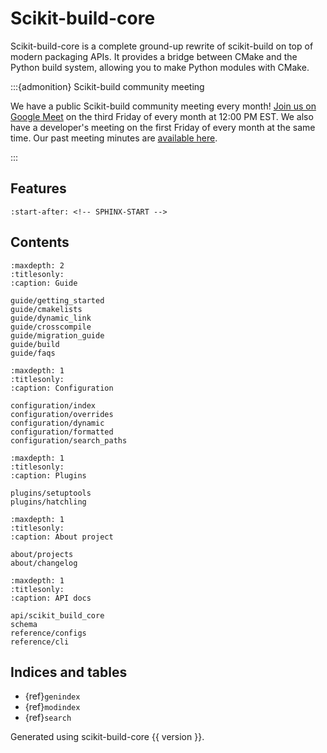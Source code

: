 # Scikit-build-core

Scikit-build-core is a complete ground-up rewrite of scikit-build on top of
modern packaging APIs. It provides a bridge between CMake and the Python build
system, allowing you to make Python modules with CMake.

:::{admonition} Scikit-build community meeting

We have a public Scikit-build community meeting every month!
[Join us on Google Meet](https://meet.google.com/hzu-znrd-uef) on the third
Friday of every month at 12:00 PM EST. We also have a developer's meeting on the
first Friday of every month at the same time. Our past meeting minutes are
[available here](https://github.com/orgs/scikit-build/discussions/categories/community-meeting-notes).

:::

## Features

```{include} ../README.md
:start-after: <!-- SPHINX-START -->
```

## Contents

```{toctree}
:maxdepth: 2
:titlesonly:
:caption: Guide

guide/getting_started
guide/cmakelists
guide/dynamic_link
guide/crosscompile
guide/migration_guide
guide/build
guide/faqs
```

```{toctree}
:maxdepth: 1
:titlesonly:
:caption: Configuration

configuration/index
configuration/overrides
configuration/dynamic
configuration/formatted
configuration/search_paths
```

```{toctree}
:maxdepth: 1
:titlesonly:
:caption: Plugins

plugins/setuptools
plugins/hatchling
```

```{toctree}
:maxdepth: 1
:titlesonly:
:caption: About project

about/projects
about/changelog
```

```{toctree}
:maxdepth: 1
:titlesonly:
:caption: API docs

api/scikit_build_core
schema
reference/configs
reference/cli
```

## Indices and tables

- {ref}`genindex`
- {ref}`modindex`
- {ref}`search`

Generated using scikit-build-core {{ version }}.
